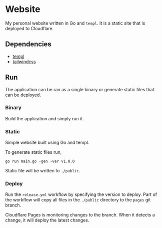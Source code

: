 # Website

My personal website written in Go and `templ`. It is a static site that is deployed to Cloudflare.

## Dependencies

- [templ](https://templ.guide/)
- [tailwindcss](https://tailwindcss.com/docs/installation)

## Run

The application can be ran as a single binary or generate static files that can be deployed.

### Binary

Build the application and simply run it.

### Static

Simple website built using Go and templ.

To generate static files run,

```shell
go run main.go -gen -ver v1.0.0
```

Static file will be written to `./public`.

### Deploy

Run the `release.yml` workflow by specifying the version to deploy. Part of the workflow will copy all files in the 
`./public` directory to the `pages` git branch.

Cloudflare Pages is monitoring changes to the branch. When it detects a change, it will deploy the latest changes.
